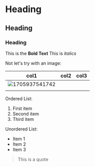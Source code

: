 # Heading

## Heading

### Heading

This is the **Bold Text**
This is *italics*

Not let's try with an image:

| col1                                                                                                                                     | col2 | col3 |
| ---------------------------------------------------------------------------------------------------------------------------------------- | ---- | ---- |
| ![1705937541742](https://file+.vscode-resource.vscode-cdn.net/Users/adrian.barbeito/shell/verbose-garbanzo/image/index/1705937541742.png)  |      |      |
|                                                                                                                                          |      |      |

Ordered List:

1. First item
2. Second item
3. Third item

Unordered List:

* Item 1
* Item 2
* Item 3

> This is a quote
